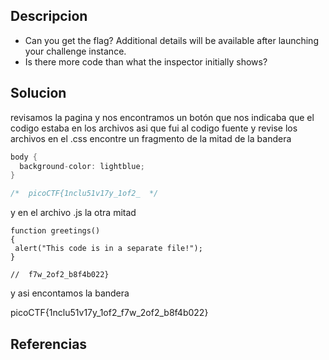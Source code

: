 ## Descripcion
* Can you get the flag?
Additional details will be available after launching your challenge instance.
* Is there more code than what the inspector initially shows?

## Solucion
revisamos la pagina y nos encontramos un botón que nos indicaba que el codigo estaba en los archivos asi que fui al codigo fuente y revise los archivos en el .css encontre un fragmento de la mitad de la bandera
```c
body {
  background-color: lightblue;
}

/*  picoCTF{1nclu51v17y_1of2_  */
```
 y en el archivo .js la otra mitad 
 ```
 function greetings()
{
  alert("This code is in a separate file!");
}

//  f7w_2of2_b8f4b022}
 ```
y asi encontamos la bandera

picoCTF{1nclu51v17y_1of2_f7w_2of2_b8f4b022}
## Referencias